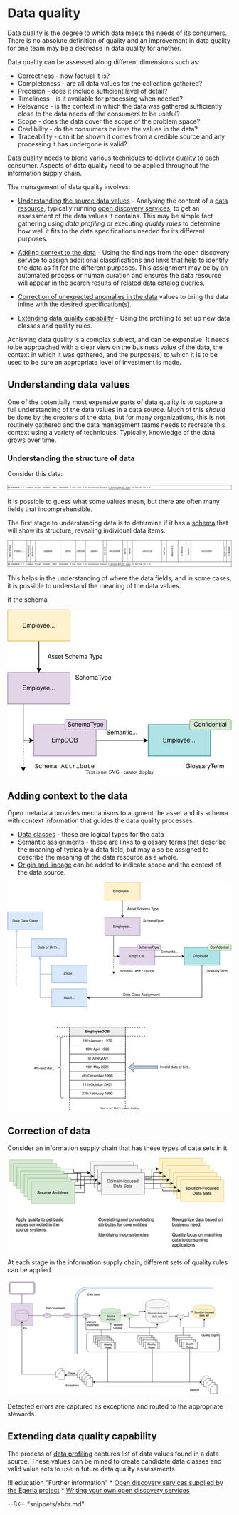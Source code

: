 <!-- SPDX-License-Identifier: CC-BY-4.0 -->
<!-- Copyright Contributors to the Egeria project. -->

# Data quality

Data quality is the degree to which data meets the needs of its consumers.  There is no absolute definition of quality and an improvement in data quality for one team may be a decrease in data quality for another.

Data quality can be assessed along different dimensions such as:

* Correctness - how factual it is?  
* Completeness - are all data values for the collection gathered?
* Precision - does it include sufficient level of detail?
* Timeliness - is it available for processing when needed?
* Relevance - is the context in which the data was gathered sufficiently close to the data needs of the consumers to be useful?
* Scope - does the data cover the scope of the problem space?
* Credibility - do the consumers believe the values in the data?
* Traceability - can it be shown it comes from a credible source and any processing it has undergone is valid?

Data quality needs to blend various techniques to deliver quality to each consumer.  Aspects of data quality need to be applied throughout the information supply chain.

The management of data quality involves:

* [Understanding the source data values](#understanding-data-values) - Analysing the content of a [data resource](/concepts/resource), typically running [open discovery services](/features/discovery-and-stewardship/overview), to get an assessment of the data values it contains. This may be simple fact gathering using *data profiling* or executing *quality rules* to determine how well it fits to the data specifications needed for its different purposes.

* [Adding context to the data](#adding-context-to-the-data) - Using the findings from the open discovery service to assign additional classifications and links that help to identify the data as fit for the different purposes.  This assignment may be by an automated process or human curation and ensures the data resource will appear in the search results of related data catalog queries.
  
* [Correction of unexpected anomalies in the data](#correction-of-data) values to bring the data inline with the desired specification(s).

* [Extending data quality capability](#extending-data-quality-capability) - Using the profiling to set up new data classes and quality rules.

Achieving data quality is a complex subject, and can be expensive.  It needs to be approached with a clear view on the business value of the data, the context in which it was gathered, and the purpose(s) to which it is to be used to be sure an appropriate level of investment is made.

## Understanding data values

One of the potentially most expensive parts of data quality is to capture a full understanding of the data values in a data source.  Much of this *should* be done by the creators of the data, but for many organizations, this is not routinely gathered and the data management teams needs to recreate this context using a variety of techniques.  Typically, knowledge of the data grows over time. 

### Understanding the structure of data

Consider this data:

![00 3809890 6 7  Lemmie Stage  818928  3082  05231995 4 New York 4 27 DataStage Expert 1 45324 300 27 Code St Harlem NY 1 3](raw-data.svg)

It is possible to guess what some values mean, but there are often many fields that incomprehensible.

The first stage to understanding data is to determine if it has a [schema](/concepts/schema) that will show its structure, revealing individual data items.

![Adding the data schema](data-schema-added.svg)

This helps in the understanding of where the data fields, and in some cases, it is possible to understand the meaning of the data values.

If the schema 

![Cataloguing the schema](data-asset.svg)


## Adding context to the data

Open metadata provides mechanisms to augment the asset and its schema with context information that guides the data quality processes.

* [Data classes](/concepts/data-class) - these are logical types for the data
* Semantic assignments - these are links to [glossary terms](/practices/common-data-definitions/anatomy-of-a-glossary/#inside-a-glossary-term) that describe the meaning of typically a data field, but may also be assigned to describe the meaning of the data resource as a whole.
* [Origin and lineage](/features/lineage-management/overview) can be added to indicate scope and the context of the data source.


![Mapping data classes to glossary terms](date-data-class-example.svg)


## Correction of data

Consider an information supply chain that has these types of data sets in it
![Information Supply Chain](example-info-supply-chain.png)

At each stage in the information supply chain, different sets of quality rules can be applied.

![Data Quality Pipeline](data-quality-pipeline.png)

Detected errors are captured as exceptions and routed to the appropriate stewards.

## Extending data quality capability

The process of [data profiling](/features/discovery-and-stewardship/overview) captures list of data values found in a data source.  These values can be mined to create candidate data classes and valid value sets to use in future data quality assessments.

!!! education "Further information"
    * [Open discovery services supplied by the Egeria project](/connectors/#open-discovery-services)
    * [Writing your own open discovery services](/guides/developer/open-discovery-services/overview)

--8<-- "snippets/abbr.md"





